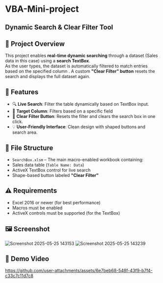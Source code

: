 # VBA-Mini-project
## Dynamic Search &amp; Clear Filter Tool
## 📂 Project Overview

This project enables **real-time dynamic searching** through a dataset (Sales data in this case) using a **search TextBox**.<br> As the user types, the dataset is automatically filtered to match entries based on the  specified column . A custom **"Clear Filter" button** resets the search and displays the full dataset again.


## 🔧 Features

- 🔍 **Live Search**: Filter the table dynamically based on TextBox input.
- 🎯 **Target Column**: Filters based on a specific field 
- 🔄 **Clear Filter Button**: Resets the filter and clears the search box in one click.
- 💡 **User-Friendly Interface**: Clean design with shaped buttons and search area.

## 📁 File Structure
  - `SearchBox.xlsm` – The main macro-enabled workbook containing:
  - Sales data table (`Table Name: Data`)
  - ActiveX TextBox control for live search
  - Shape-based button labeled **"Clear Filter"**
## ⚠️ Requirements
- Excel 2016 or newer (for best performance)
- Macros must be enabled
- ActiveX controls must be supported (for the TextBox)

## 🖼️ Screenshot
![Screenshot 2025-05-25 143153](https://github.com/user-attachments/assets/7dfbd727-8c5b-4f9b-b687-f70251af8e41)
![Screenshot 2025-05-25 143239](https://github.com/user-attachments/assets/70eea64d-d184-4ce6-b45a-96360d21aaca)

## 🎥 Demo Video

https://github.com/user-attachments/assets/6e7beb68-548f-43f9-b7f4-c33c7c11d7c8

